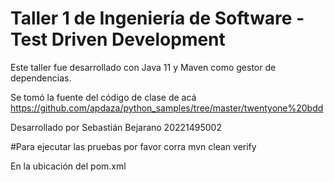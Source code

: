 # Taller 1 de Ingeniería de Software - Test Driven Development

Este taller fue desarrollado con Java 11 y Maven como gestor de dependencias.

Se tomó la fuente del código de clase de acá https://github.com/apdaza/python_samples/tree/master/twentyone%20bdd

Desarrollado por Sebastián Bejarano 20221495002

#Para ejecutar las pruebas por favor corra
mvn clean verify

En la ubicación del pom.xml
